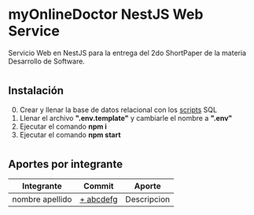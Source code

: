 # myOnlineDoctor NestJS Web Service

Servicio Web en NestJS para la entrega del 2do ShortPaper de la materia Desarrollo de Software.

#

## Instalación

0. Crear y llenar la base de datos relacional con los [scripts](DB/scripts) SQL
1. Llenar el archivo **".env.template"** y cambiarle el nombre a **".env"**
2. Ejecutar el comando **npm i**
3. Ejecutar el comando **npm start**

#

## Aportes por integrante

| Integrante      | Commit                                               | Aporte      |
| --------------- | ---------------------------------------------------- | ----------- |
| nombre apellido | [+ abcdefg](https://github.com/The-Hackers-UCAB-url) | Descripcion |
